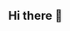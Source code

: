 ## Hi there 👋

<!--
**Welden712/Welden712** is a ✨ _special_ ✨ repository because its `README.md` (this file) appears on your GitHub profile.

Here are some ideas to get you started:

- 🔭 I’m currently working on an Python autoclicker with a record and playback functionality.
- 🌱 I’m currently learning Python

-->
